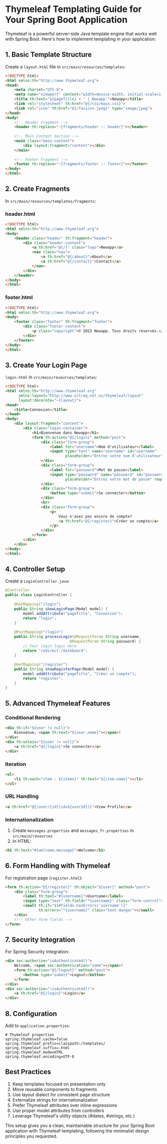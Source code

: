 # Thymeleaf Templating Guide for Your Spring Boot Application

Thymeleaf is a powerful server-side Java template engine that works well with Spring Boot. Here's how to implement templating in your application:

## 1. Basic Template Structure

Create a `layout.html` file in `src/main/resources/templates`:

```html
<!DOCTYPE html>
<html xmlns:th="http://www.thymeleaf.org">
<head>
    <meta charset="UTF-8">
    <meta name="viewport" content="width=device-width, initial-scale=1.0">
    <title th:text="${pageTitle} + ' | Newapp'">Newapp</title>
    <link rel="stylesheet" th:href="@{/css/main.css}">
    <link rel="icon" th:href="@{/favicon.jpeg}" type="image/jpeg">
</head>
<body>
    <!-- Header Fragment -->
    <header th:replace="~{fragments/header :: header}"></header>
    
    <!-- Main Content Section -->
    <main class="main-content">
        <div layout:fragment="content"></div>
    </main>
    
    <!-- Footer Fragment -->
    <footer th:replace="~{fragments/footer :: footer}"></footer>
</body>
</html>
```

## 2. Create Fragments

In `src/main/resources/templates/fragments`:

### header.html
```html
<!DOCTYPE html>
<html xmlns:th="http://www.thymeleaf.org">
<body>
    <header class="header" th:fragment="header">
        <div class="header-content">
            <a th:href="@{/}" class="logo">Newapp</a>
            <nav class="nav">
                <a th:href="@{/about}">About</a>
                <a th:href="@{/contact}">Contact</a>
            </nav>
        </div>
    </header>
</body>
</html>
```

### footer.html
```html
<!DOCTYPE html>
<html xmlns:th="http://www.thymeleaf.org">
<body>
    <footer class="footer" th:fragment="footer">
        <div class="footer-content">
            <p class="copyright">© 2023 Newapp. Tous droits réservés.</p>
        </div>
    </footer>
</body>
</html>
```

## 3. Create Your Login Page

`login.html` in `src/main/resources/templates`:

```html
<!DOCTYPE html>
<html xmlns:th="http://www.thymeleaf.org"
      xmlns:layout="http://www.ultraq.net.nz/thymeleaf/layout"
      layout:decorate="~{layout}">
<head>
    <title>Connexion</title>
</head>
<body>
    <div layout:fragment="content">
        <div class="login-container">
            <h1>Bienvenue dans Newapp</h1>
            <form th:action="@{/login}" method="post">
                <div class="form-group">
                    <label for="username">Nom d'utilisateur</label>
                    <input type="text" name="username" id="username" 
                           placeholder="Entrez votre nom d'utilisateur" required>
                </div>
                <div class="form-group">
                    <label for="password">Mot de passe</label>
                    <input type="password" name="password" id="password" 
                           placeholder="Entrez votre mot de passe" required>
                </div>
                <div class="form-group">
                    <button type="submit">Se connecter</button>
                </div>
                <hr>
                <div class="form-group">
                    <p>
                        Vous n'avez pas encore de compte?
                        <a th:href="@{/register}">Créer un compte</a>
                    </p>
                </div>
            </form>
        </div>
    </div>
</body>
</html>
```

## 4. Controller Setup

Create a `LoginController.java`:

```java
@Controller
public class LoginController {
    
    @GetMapping("/login")
    public String showLoginPage(Model model) {
        model.addAttribute("pageTitle", "Connexion");
        return "login";
    }
    
    @PostMapping("/login")
    public String processLogin(@RequestParam String username, 
                             @RequestParam String password) {
        // Your login logic here
        return "redirect:/dashboard";
    }
    
    @GetMapping("/register")
    public String showRegisterPage(Model model) {
        model.addAttribute("pageTitle", "Créer un compte");
        return "register";
    }
}
```

## 5. Advanced Thymeleaf Features

### Conditional Rendering
```html
<div th:if="${user != null}">
    Bienvenue, <span th:text="${user.name}"></span>!
</div>
<div th:unless="${user != null}">
    <a th:href="@{/login}">Se connecter</a>
</div>
```

### Iteration
```html
<ul>
    <li th:each="item : ${items}" th:text="${item.name}"></li>
</ul>
```

### URL Handling
```html
<a th:href="@{/user/{id}(id=${userId})}">View Profile</a>
```

### Internationalization
1. Create `messages.properties` and `messages_fr.properties` in `src/main/resources`
2. In HTML:
```html
<h1 th:text="#{welcome.message}">Welcome</h1>
```

## 6. Form Handling with Thymeleaf

For registration page (`register.html`):

```html
<form th:action="@{/register}" th:object="${user}" method="post">
    <div class="form-group">
        <label th:text="#{username}">Username</label>
        <input type="text" th:field="*{username}" class="form-control">
        <small th:if="${#fields.hasErrors('username')}" 
               th:errors="*{username}" class="text-danger"></small>
    </div>
    <!-- Other form fields -->
</form>
```

## 7. Security Integration

For Spring Security integration:

```html
<div sec:authorize="isAuthenticated()">
    Welcome, <span sec:authentication="name"></span>!
    <form th:action="@{/logout}" method="post">
        <button type="submit">Logout</button>
    </form>
</div>
<div sec:authorize="!isAuthenticated()">
    <a th:href="@{/login}">Login</a>
</div>
```

## 8. Configuration

Add to `application.properties`:
```properties
# Thymeleaf properties
spring.thymeleaf.cache=false
spring.thymeleaf.prefix=classpath:/templates/
spring.thymeleaf.suffix=.html
spring.thymeleaf.mode=HTML
spring.thymeleaf.encoding=UTF-8
```

## Best Practices

1. Keep templates focused on presentation only
2. Move reusable components to fragments
3. Use layout dialect for consistent page structure
4. Externalize strings for internationalization
5. Prefer Thymeleaf attributes over inline expressions
6. Use proper model attributes from controllers
7. Leverage Thymeleaf's utility objects (#dates, #strings, etc.)

This setup gives you a clean, maintainable structure for your Spring Boot application with Thymeleaf templating, following the minimalist design principles you requested.